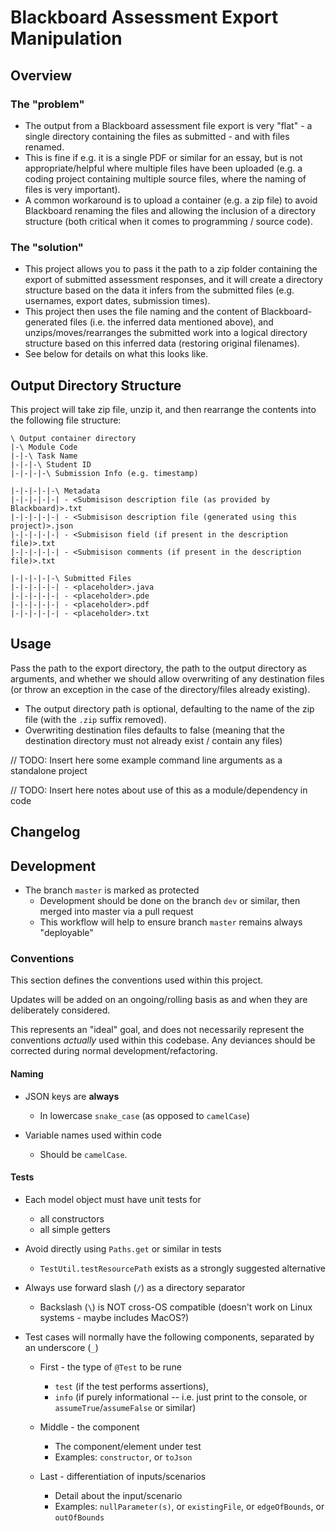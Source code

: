# Blackboard Assessment Export Manipulation

## Overview
### The "problem"
- The output from a Blackboard assessment file export is very "flat" - a single directory containing the files as submitted - and with files renamed.
- This is fine if e.g. it is a single PDF or similar for an essay, but is not appropriate/helpful where multiple files have been uploaded (e.g. a coding project containing multiple source files, where the naming of files is very important).
- A common workaround is to upload a container (e.g. a zip file) to avoid Blackboard renaming the files and allowing the inclusion of a directory structure (both critical when it comes to programming / source code).

### The "solution"
- This project allows you to pass it the path to a zip folder containing the export of submitted assessment responses, and it will create a directory structure based on the data it infers from the submitted files (e.g. usernames, export dates, submission times).
- This project then uses the file naming and the content of Blackboard-generated files (i.e. the inferred data mentioned above), and unzips/moves/rearranges the submitted work into a logical directory structure based on this inferred data (restoring original filenames). 
- See below for details on what this looks like. 


## Output Directory Structure
This project will take zip file, unzip it, and then rearrange the contents into the following file structure: 
 
```
\ Output container directory
|-\ Module Code
|-|-\ Task Name
|-|-|-\ Student ID
|-|-|-|-\ Submission Info (e.g. timestamp)

|-|-|-|-|-\ Metadata
|-|-|-|-|-| - <Submisison description file (as provided by Blackboard)>.txt
|-|-|-|-|-| - <Submisison description file (generated using this project)>.json
|-|-|-|-|-| - <Submisison field (if present in the description file)>.txt
|-|-|-|-|-| - <Submisison comments (if present in the description file)>.txt

|-|-|-|-|-\ Submitted Files
|-|-|-|-|-| - <placeholder>.java
|-|-|-|-|-| - <placeholder>.pde
|-|-|-|-|-| - <placeholder>.pdf
|-|-|-|-|-| - <placeholder>.txt

```
 
## Usage
Pass the path to the export directory, the path to the output directory as arguments, and whether we should allow overwriting of any destination files (or throw an exception in the case of the directory/files already existing).

- The output directory path is optional, defaulting to the name of the zip file (with the `.zip` suffix removed).
- Overwriting destination files defaults to false (meaning that the destination directory must not already exist / contain any files)


// TODO: Insert here some example command line arguments as a standalone project

// TODO: Insert here notes about use of this as a module/dependency in code


## Changelog



## Development

- The branch `master` is marked as protected
    - Development should be done on the branch `dev` or similar, then merged into master via a pull request
    - This workflow will help to ensure branch `master` remains always "deployable"    
 

### Conventions

This section defines the conventions used within this project.

Updates will be added on an ongoing/rolling basis as and when they are deliberately considered. 

This represents an "ideal" goal, and does not necessarily represent the conventions _actually_ used within this codebase. 
Any deviances should be corrected during normal development/refactoring.

#### Naming

- JSON keys are **always** 
    - In lowercase `snake_case` (as opposed to `camelCase`)
   
- Variable names used within code 
    - Should be `camelCase`.
   
   
#### Tests

- Each model object must have unit tests for 
    - all constructors 
    - all simple getters 

- Avoid directly using `Paths.get` or similar in tests
    - `TestUtil.testResourcePath` exists as a strongly suggested alternative

- Always use forward slash (`/`) as a directory separator 
    - Backslash (`\`) is NOT cross-OS compatible (doesn't work on Linux systems - maybe includes MacOS?) 

- Test cases will normally have the following components, separated by an underscore (`_`)
    - First - the type of `@Test` to be rune
        - `test` (if the test performs assertions), 
        - `info` (if purely informational -- i.e. just print to the console, or `assumeTrue`/`assumeFalse` or similar)
    
    - Middle - the component
        - The component/element under test 
        - Examples: `constructor`, or `toJson`
        
    - Last - differentiation of inputs/scenarios
        - Detail about the input/scenario
        - Examples: `nullParameter(s)`, or `existingFile`, or `edgeOfBounds`, or `outOfBounds`
